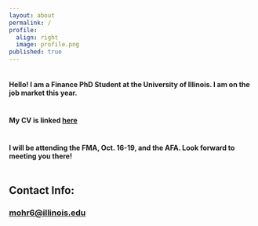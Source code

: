```yaml
---
layout: about
permalink: /
profile:
  align: right
  image: profile.png
published: true
---
```

<hr style="line-height: 2px; visibility:hidden;" />

#### Hello! I am a Finance PhD Student at the University of Illinois. I am on the job market this year. 
<hr style="line-height: 4px; visibility:hidden;" />

#### My CV is linked <a href="{{site.baseurl}}/cv.pdf">here</a>
<hr style="line-height: 4px; visibility:hidden;" />

#### I will be attending the FMA, Oct. 16-19, and the AFA. Look forward to meeting you there! 
<hr style="line-height: 4px; visibility:hidden;" />

## Contact Info:
### mohr6@illinois.edu


